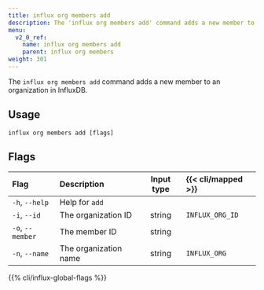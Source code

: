 ```yaml
---
title: influx org members add
description: The 'influx org members add' command adds a new member to an organization in InfluxDB.
menu:
  v2_0_ref:
    name: influx org members add
    parent: influx org members
weight: 301
---
```


The `influx org members add` command adds a new member to an organization in InfluxDB.

## Usage
```
influx org members add [flags]
```

## Flags
| Flag             | Description           | Input type  | {{< cli/mapped >}} |
|:----             |:-----------           |:----------: |:------------------ |
| `-h`, `--help`   | Help for `add`        |             |                    |
| `-i`, `--id`     | The organization ID   | string      | `INFLUX_ORG_ID`    |
| `-o`, `--member` | The member ID         | string      |                    |
| `-n`, `--name`   | The organization name | string      | `INFLUX_ORG`       |

{{% cli/influx-global-flags %}}
